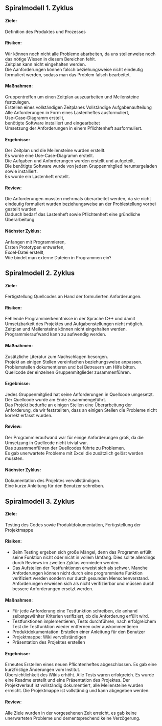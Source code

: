 ## Spiralmodell 1. Zyklus   

#### Ziele:      
Definition des Produktes und Prozesses

#### Risiken:   
Wir können noch nicht alle Probleme abarbeiten, da uns stellenweise noch das nötige Wissen in diesem Bereichen fehlt.                  
Zeitplan kann nicht eingehalten werden.    
Die Aanforderungen können falsch beziehungsweise nicht eindeutig formuliert werden, sodass man das Problem falsch bearbeitet.

#### Maßnahmen:  
Gruppentreffen um einen Zeitplan auszuarbeiten und Meilensteine festzulegen.    
Erstellen eines vollständigen Zeitplanes
Vollständige Aufgabenaufteilung     
Alle Anforderungen in Form eines Lastenheftes ausformuliert,   
Use-Case-Diagramm erstellt,   
benötigte Software installiert und eingearbeitet       
Umsetzung der Anforderungen in einem Pflichtenheft ausformuliert.

#### Ergebnisse:    
Der Zeitplan und die Meilensteine wurden erstellt.    
Es wurde eine Use-Case-Diagramm erstellt.    
Die Aufgaben und Anforderungen wurden erstellt und aufgeteilt.   
Die benötigte Software wurde von jedem Gruppenmitglied heruntergeladen sowie installiert.    
Es wurde ein Lastenheft erstellt.   

#### Review:    
Die Anforderungen mussten mehrmals überarbeitet werden, da sie nicht eindeutig formuliert wurden beziehungsweise an der Problestellung vorbei gestellt wurden.   
Dadurch bedarf das Lastenheft sowie Pflichtenheft eine gründliche Überarbeitung

#### Nächster Zyklus: 
Anfangen mit Programmieren,   
Ersten Prototypen entwerfen,   
Excel-Datei erstellt,   
Wie bindet man externe Dateien in Programmen ein?   
   
   
## Spiralmodell 2. Zyklus   

#### Ziele:      
Fertigstellung Quellcodes an Hand der formulierten Anforderungen.

#### Risiken:   
Fehlende Programmierkenntnisse in der Sprache C++ und damit Umsetzbarkeit des Projektes und Aufgabenstellungen nicht möglich.                
Zeitplan und Meilensteine können nicht eingehalten werden.
Programmieraufwand kann zu aufwendig werden.

#### Maßnahmen:   
Zusätzliche Literatur zum Nachschlagen besorgen.   
Projekt an einigen Stellen vereinfachen beziehungsweise anpassen.   
Problemstellen dokumentieren und bei Betreuern um Hilfe bitten.   
Quellcode der einzelnen Gruppenmitglieder zusammenführen.

#### Ergebnisse:   
Jedes Gruppenmitglied hat seine Anforderungen in Quellcode umgesetzt.   
Der Quellcode wurde am Ende zusammengeführt.   
Das Projekt bedurfte an einigen Stellen eine Überarbeitung der Anforderung, da wir feststellten, dass an einigen Stellen die Probleme nicht korrekt erfasst wurden.

#### Review:  
Der Programmieraufwand war für einige Anforderungen groß, da die Umsetzung in Quellcode nicht trivial war.   
Das zusammenführen der Quellcodes führte zu Problemen.   
Es gab unerwartete Probleme mit Excel die zusätzlich gelöst werden mussten.    

#### Nächster Zyklus:   
Dokumentation des Projektes vervollständigen.   
Eine kurze Anleitung für den Benutzer schreiben.


## Spiralmodell 3. Zyklus   

#### Ziele:      
Testing des Codes sowie Produktdokumentation, Fertigstellung der Projektmappe

#### Risiken:   
 * Beim Testing ergeben sich große Mängel, denn das Programm erfüllt seine Funktion nicht oder nicht in vollem Umfang. Dies sollte allerdings durch Reviews im zweiten Zyklus vermieden werden. 
* Das Aufstellen der Testfunktionen erweist sich als schwer. Manche Anforderungen können nicht durch eine programmierte Funktion verifiziert werden sondern nur durch gesunden Menschenverstand. Anforderungen erweisen sich als nicht verifizierbar und müssen durch bessere Anforderungen ersetzt werden. 

#### Maßnahmen:  
* Für jede Anforderung eine Testfunktion schreiben, die anhand selbstgewählter Kriterien verifiziert, ob die Anforderung erfüllt wird. 
* Testfunktionen implementieren, Tests durchführen, nach erfolgreichem Test die Testfunktion wieder entfernen oder auskommentieren
* Produktdokumentation: Erstellen einer Anleitung für den Benutzer
* Projektmappe: Wiki vervollständigen
* Präsentation des Projektes erstellen

#### Ergebnisse:   
Erneutes Erstellen eines neuen Pflichtenheftes abgeschlossen. Es gab eine kurzfristige Änderungen vom Institut.   
Übersichtlichkeit des Wikis erhöht. Alle Tests waren erfolgreich. Es wurde eine Readme erstellt und eine Präsentation des Projektes. Der Projektverlauf ist vollständig dokumentiert, alle Meilensteine wurden erreicht. Die Projektmappe ist vollständig und kann abgegeben werden.


#### Review:  
Alle Ziele wurden in der vorgesehenen Zeit erreicht, es gab keine unerwarteten Probleme und dementsprechend keine Verzögerung. 

    
